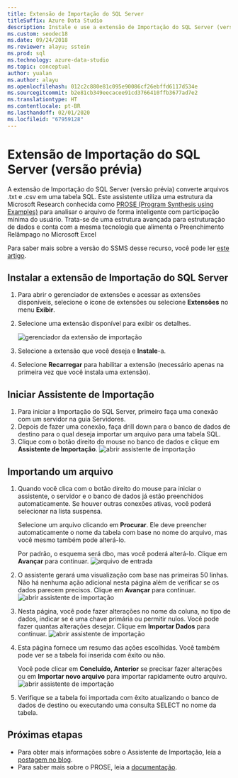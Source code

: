 ```yaml
---
title: Extensão de Importação do SQL Server
titleSuffix: Azure Data Studio
description: Instale e use a extensão de Importação do SQL Server (versão prévia) para o Azure Data Studio
ms.custom: seodec18
ms.date: 09/24/2018
ms.reviewer: alayu; sstein
ms.prod: sql
ms.technology: azure-data-studio
ms.topic: conceptual
author: yualan
ms.author: alayu
ms.openlocfilehash: 012c2c880e81c095e90086cf26ebffd6117d534e
ms.sourcegitcommit: b2e81cb349eecacee91cd3766410ffb3677ad7e2
ms.translationtype: HT
ms.contentlocale: pt-BR
ms.lasthandoff: 02/01/2020
ms.locfileid: "67959128"
---
```

# <a name="sql-server-import-extension-preview"></a>Extensão de Importação do SQL Server (versão prévia)

A extensão de Importação do SQL Server (versão prévia) converte arquivos .txt e .csv em uma tabela SQL. Este assistente utiliza uma estrutura da Microsoft Research conhecida como [PROSE (Program Synthesis using Examples)](https://microsoft.github.io/prose/) para analisar o arquivo de forma inteligente com participação mínima do usuário. Trata-se de uma estrutura avançada para estruturação de dados e conta com a mesma tecnologia que alimenta o Preenchimento Relâmpago no Microsoft Excel

Para saber mais sobre a versão do SSMS desse recurso, você pode ler [este artigo](https://docs.microsoft.com/sql/relational-databases/import-export/import-flat-file-wizard).


## <a name="install-the-sql-server-import-extension"></a>Instalar a extensão de Importação do SQL Server

1. Para abrir o gerenciador de extensões e acessar as extensões disponíveis, selecione o ícone de extensões ou selecione **Extensões** no menu **Exibir**.
2. Selecione uma extensão disponível para exibir os detalhes.

   ![gerenciador da extensão de importação](media/sql-server-import-extension/import-wizard-install.png)

1. Selecione a extensão que você deseja e **Instale**-a.
2. Selecione **Recarregar** para habilitar a extensão (necessário apenas na primeira vez que você instala uma extensão).

## <a name="start-import-wizard"></a>Iniciar Assistente de Importação

1. Para iniciar a Importação do SQL Server, primeiro faça uma conexão com um servidor na guia Servidores.
2. Depois de fazer uma conexão, faça drill down para o banco de dados de destino para o qual deseja importar um arquivo para uma tabela SQL.
3. Clique com o botão direito do mouse no banco de dados e clique em **Assistente de Importação**.
    ![abrir assistente de importação](media/sql-server-import-extension/open-import-wizard.png)

## <a name="importing-a-file"></a>Importando um arquivo
1. Quando você clica com o botão direito do mouse para iniciar o assistente, o servidor e o banco de dados já estão preenchidos automaticamente. Se houver outras conexões ativas, você poderá selecionar na lista suspensa. 
    
    Selecione um arquivo clicando em **Procurar**. Ele deve preencher automaticamente o nome da tabela com base no nome do arquivo, mas você mesmo também pode alterá-lo.

    Por padrão, o esquema será dbo, mas você poderá alterá-lo. Clique em **Avançar** para continuar.
    ![arquivo de entrada](media/sql-server-import-extension/import-wizard-input-file.png)
1. O assistente gerará uma visualização com base nas primeiras 50 linhas. Não há nenhuma ação adicional nesta página além de verificar se os dados parecem precisos. Clique em **Avançar** para continuar.
    ![abrir assistente de importação](media/sql-server-import-extension/import-wizard-preview-data.png)
2. Nesta página, você pode fazer alterações no nome da coluna, no tipo de dados, indicar se é uma chave primária ou permitir nulos. Você pode fazer quantas alterações desejar. Clique em **Importar Dados** para continuar.
    ![abrir assistente de importação](media/sql-server-import-extension/import-wizard-modify-columns.png)
3. Esta página fornece um resumo das ações escolhidas. Você também pode ver se a tabela foi inserida com êxito ou não. 

    Você pode clicar em **Concluído, Anterior** se precisar fazer alterações ou em **Importar novo arquivo** para importar rapidamente outro arquivo.
    ![abrir assistente de importação](media/sql-server-import-extension/import-wizard-summary.png)
1. Verifique se a tabela foi importada com êxito atualizando o banco de dados de destino ou executando uma consulta SELECT no nome da tabela.

## <a name="next-steps"></a>Próximas etapas
- Para obter mais informações sobre o Assistente de Importação, leia a [postagem no blog](https://cloudblogs.microsoft.com/sqlserver/2018/08/30/the-august-release-of-sql-operations-studio-is-now-available/).
- Para saber mais sobre o PROSE, leia a [documentação](https://microsoft.github.io/prose/).
